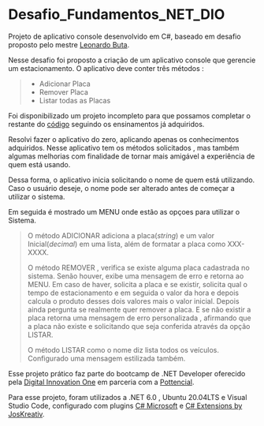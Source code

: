 # Desafio_Fundamentos_NET_DIO

Projeto de aplicativo console desenvolvido em C#, baseado em desafio proposto pelo mestre [Leonardo Buta](https://github.com/leonardo-buta).

Nesse desafio foi proposto a criação de um aplicativo console que gerencie um estacionamento. O aplicativo deve conter três métodos :
> * Adicionar Placa
> * Remover Placa
> * Listar todas as Placas

Foi disponibilizado um projeto incompleto para que possamos completar o restante do [código](https://github.com/leonardo-buta/trilha-net-fundamentos-desafio) seguindo os ensinamentos já adquiridos.

Resolvi fazer o aplicativo do zero, aplicando apenas os conhecimentos adquiridos. Nesse aplicativo tem os métodos solicitados , mas também algumas melhorias com finalidade de tornar mais amigável a experiência de quem está usando.

Dessa forma, o aplicativo inicia solicitando o nome de quem está utilizando. Caso o usuário deseje, o nome pode ser alterado antes de começar a utilizar o sistema.

Em seguida é mostrado um MENU onde estão as opçoes para utilizar o Sistema.

>O método ADICIONAR adiciona a placa(*string*) e um valor Inicial(*decimal*) em uma lista, além de formatar a placa como XXX-XXXX.
>
>O método REMOVER , verifica se existe alguma placa cadastrada no sistema. Senão houver, exibe uma mensagem de erro e retorna ao MENU. Em caso de haver, solicita a placa e se existir, solicita qual o tempo de estacionamento e em seguida o valor da hora e depois calcula o produto desses dois valores mais o valor inicial. Depois ainda pergunta se realmente quer remover a placa.  E se não existir a placa retorna uma mensagem de erro personalizada , afirmando que a placa não existe e solicitando que seja conferida através da opção LISTAR.
>
>O método LISTAR como o nome diz lista todos os veículos. Configurado uma mensagem estilizada também.

Esse projeto prático faz parte do bootcamp de .NET Developer oferecido pela [Digital Innovation One](https://www.dio.me/) em parceria com a [Pottencial](https://pottencial.com.br/). 

Para esse projeto, foram utilizados a .NET 6.0 , Ubuntu 20.04LTS e Visual Studio Code, configurado com plugins [C# Microsoft](https://github.com/OmniSharp/omnisharp-vscode) e [C# Extensions by JosKreativ](https://github.com/kreativjos/csharpextensions).



